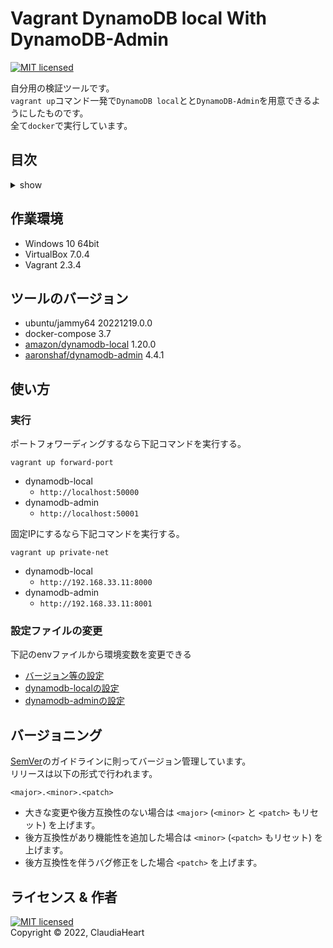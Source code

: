 <!-- omit in toc -->
Vagrant DynamoDB local With DynamoDB-Admin
==========
[![MIT licensed][shield-license]][mit]

自分用の検証ツールです。  
`vagrant up`コマンド一発で`DynamoDB local`とと`DynamoDB-Admin`を用意できるようにしたものです。  
全て`docker`で実行しています。  


<!-- omit in toc -->
目次
-----------------
<details>
<summary>show</summary>

- [作業環境](#作業環境)
- [ツールのバージョン](#ツールのバージョン)
- [使い方](#使い方)
  - [実行](#実行)
  - [設定ファイルの変更](#設定ファイルの変更)
- [バージョニング](#バージョニング)
- [ライセンス & 作者](#ライセンス--作者)
</details>


作業環境
------------
- Windows 10 64bit
- VirtualBox 7.0.4
- Vagrant 2.3.4


ツールのバージョン
------------
- ubuntu/jammy64 20221219.0.0
- docker-compose 3.7
- [amazon/dynamodb-local](https://hub.docker.com/r/amazon/dynamodb-local) 1.20.0
- [aaronshaf/dynamodb-admin](https://hub.docker.com/r/aaronshaf/dynamodb-admin/) 4.4.1


使い方
-----
### 実行
ポートフォワーディングするなら下記コマンドを実行する。
```pwsh
vagrant up forward-port
```
- dynamodb-local
  - `http://localhost:50000`
- dynamodb-admin
  - `http://localhost:50001`

固定IPにするなら下記コマンドを実行する。
```pwsh
vagrant up private-net
```
- dynamodb-local
  - `http://192.168.33.11:8000`
- dynamodb-admin
  - `http://192.168.33.11:8001`

### 設定ファイルの変更
下記のenvファイルから環境変数を変更できる
- [バージョン等の設定](./docker/.env)
- [dynamodb-localの設定](./docker/.env.dynamodb-local)
- [dynamodb-adminの設定](./docker/.env.dynamodb-admin)


バージョニング
-----
[SemVer][semver]のガイドラインに則ってバージョン管理しています。  
リリースは以下の形式で行われます。
```
<major>.<minor>.<patch>
```
- 大きな変更や後方互換性のない場合は `<major>` (`<minor>` と `<patch>` もリセット) を上げます。
- 後方互換性があり機能性を追加した場合は `<minor>` (`<patch>` もリセット) を上げます。
- 後方互換性を伴うバグ修正をした場合 `<patch>` を上げます。


ライセンス & 作者
-------
[![MIT licensed][shield-license]](LICENSE)  
Copyright &copy; 2022, ClaudiaHeart



[shield-license]: https://img.shields.io/badge/license-MIT-blue.svg
[mit]: https://licenses.opensource.jp/MIT/MIT.html
[semver]: https://semver.org/lang/ja/